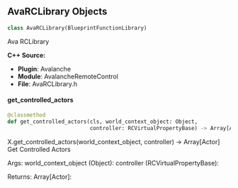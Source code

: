 ## AvaRCLibrary Objects

```python
class AvaRCLibrary(BlueprintFunctionLibrary)
```

Ava RCLibrary

**C++ Source:**

- **Plugin**: Avalanche
- **Module**: AvalancheRemoteControl
- **File**: AvaRCLibrary.h

<a id="unreal.AvaRCLibrary.get_controlled_actors"></a>

#### get_controlled_actors

```python
@classmethod
def get_controlled_actors(cls, world_context_object: Object,
                          controller: RCVirtualPropertyBase) -> Array[Actor]
```

X.get_controlled_actors(world_context_object, controller) -> Array[Actor]
Get Controlled Actors

Args:
    world_context_object (Object): 
    controller (RCVirtualPropertyBase): 

Returns:
    Array[Actor]:

<a id="unreal.AvaRemoteControlInterface"></a>